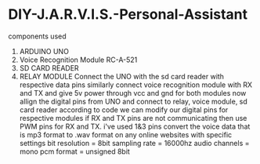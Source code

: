 # DIY-J.A.R.V.I.S.-Personal-Assistant
components used
1. ARDUINO UNO
2. Voice Recognition Module RC-A-521
3. SD CARD READER
4. RELAY MODULE
Connect the UNO with the sd card reader with respective data pins
similarly connect voice recognition module with RX and TX and give 5v power through vcc and gnd for both modules
now allign the digital pins from UNO and connect to relay, voice module, sd card reader
according to code we can modify our digital pins for respective modules
if RX and TX pins are not communicating
then use PWM pins for RX and TX. i've used 1&3 pins
convert the voice data that is mp3 format to .wav format on any online websites with specific settings
bit resolution = 8bit
sampling rate = 16000hz
audio channels = mono
pcm format = unsigned 8bit
